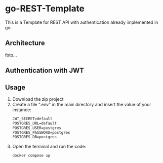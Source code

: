 # go-REST-Template
This is a Template for REST API with authentication already implemented in go.

## Architecture

foto...

## Authentication with JWT


## Usage

1. Download the zip project
2. Create a file ".env" in the main directory and insert the value of your instance:
   ```txt
   JWT_SECRET=default
   POSTGRES_URL=default
   POSTGRES_USER=postgres
   POSTGRES_PASSWORD=postgres
   POSTGRES_DB=postgres
   ```
3. Open the terminal and run the code:
   ```bash
   docker compose up
   ```
   
